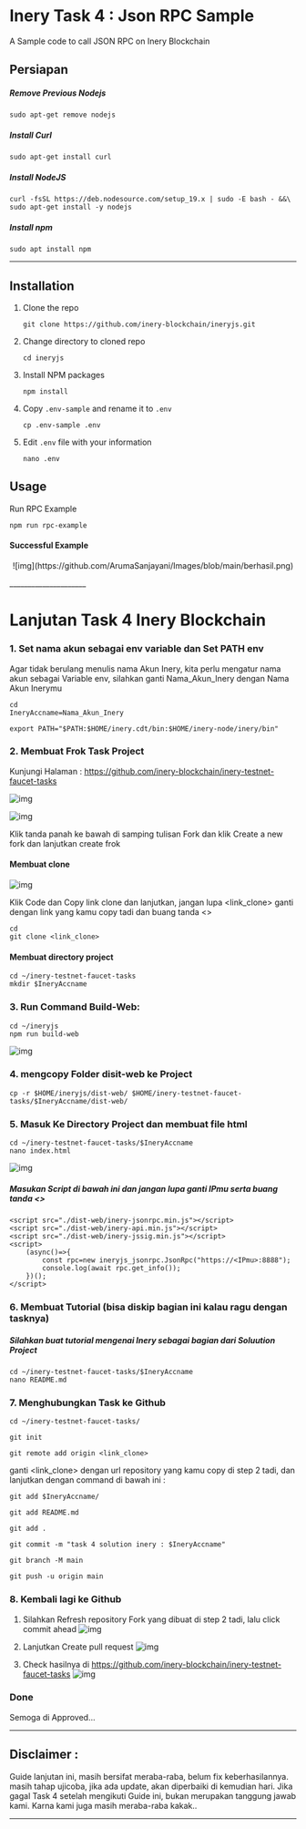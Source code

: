 # Inery Task 4 : Json RPC Sample
A Sample code to call JSON RPC on Inery Blockchain

## Persiapan
##### Remove Previous Nodejs
```
sudo apt-get remove nodejs
```

##### Install Curl

```
sudo apt-get install curl
```

##### Install NodeJS

```
curl -fsSL https://deb.nodesource.com/setup_19.x | sudo -E bash - &&\
sudo apt-get install -y nodejs
```

##### Install npm
```
sudo apt install npm
```
_____________________

## Installation

1. Clone the repo

   ```
   git clone https://github.com/inery-blockchain/ineryjs.git
   ```

2. Change directory to cloned repo

   ```
   cd ineryjs
   ```

3. Install NPM packages

   ```
   npm install
   ```

4. Copy `.env-sample` and rename it to `.env`

   ```
   cp .env-sample .env
   ```

5. Edit ```.env``` file with your information

   ```
   nano .env
   ```


## Usage

Run RPC Example

```
npm run rpc-example
```

#### Successful Example
<p align="center">
![img](https://github.com/ArumaSanjayani/Images/blob/main/berhasil.png)
</p>
_____________________

# Lanjutan Task 4 Inery Blockchain

### 1. Set nama akun sebagai env variable dan Set PATH env

Agar tidak berulang menulis nama Akun Inery, kita perlu mengatur nama akun sebagai Variable env, silahkan ganti Nama_Akun_Inery dengan Nama Akun Inerymu

```
cd
IneryAccname=Nama_Akun_Inery
```
```
export PATH="$PATH:$HOME/inery.cdt/bin:$HOME/inery-node/inery/bin"
```

### 2. Membuat Frok Task Project

Kunjungi Halaman :
https://github.com/inery-blockchain/inery-testnet-faucet-tasks

![img](https://github.com/ArumaSanjayani/Images/blob/main/Frok.png)

![img](https://github.com/ArumaSanjayani/Images/blob/main/Frok2.png)

Klik tanda panah ke bawah di samping tulisan Fork dan klik Create a new fork dan lanjutkan create frok

#### Membuat clone
![img](https://github.com/ArumaSanjayani/Images/blob/main/Clone.png)

Klik Code dan Copy link clone dan lanjutkan, jangan lupa <link_clone> ganti dengan link yang kamu copy tadi dan buang tanda <>

```
cd
git clone <link_clone>
```

#### Membuat directory project
```
cd ~/inery-testnet-faucet-tasks
mkdir $IneryAccname
```

### 3. Run Command Build-Web:

```
cd ~/ineryjs
npm run build-web
```

![img](https://github.com/ArumaSanjayani/Images/blob/main/Build.png)

### 4. mengcopy Folder disit-web ke Project
```
cp -r $HOME/ineryjs/dist-web/ $HOME/inery-testnet-faucet-tasks/$IneryAccname/dist-web/
```

### 5. Masuk Ke Directory Project dan membuat file html
```
cd ~/inery-testnet-faucet-tasks/$IneryAccname
nano index.html
```

![img](https://github.com/ArumaSanjayani/Images/blob/main/ip.png)
##### Masukan Script di bawah ini dan jangan lupa ganti IPmu serta buang tanda <>
```
<script src="./dist-web/inery-jsonrpc.min.js"></script>
<script src="./dist-web/inery-api.min.js"></script>
<script src="./dist-web/inery-jssig.min.js"></script>
<script>
    (async()=>{
        const rpc=new ineryjs_jsonrpc.JsonRpc("https://<IPmu>:8888");
        console.log(await rpc.get_info());
    })();
</script>
```
### 6. Membuat Tutorial (bisa diskip bagian ini kalau ragu dengan tasknya)
##### Silahkan buat tutorial mengenai Inery sebagai bagian dari Soluution Project
```
cd ~/inery-testnet-faucet-tasks/$IneryAccname
nano README.md
```

### 7. Menghubungkan Task ke Github
```
cd ~/inery-testnet-faucet-tasks/
```
```
git init
```
```
git remote add origin <link_clone>
```

ganti <link_clone> dengan url repository yang kamu copy di step 2 tadi, dan lanjutkan dengan command di bawah ini :

```
git add $IneryAccname/
```
```
git add README.md
```
```
git add .
```
```
git commit -m "task 4 solution inery : $IneryAccname"
```
```
git branch -M main
```
```
git push -u origin main
```
### 8.  Kembali lagi ke Github
1. Silahkan Refresh repository Fork yang dibuat di step 2 tadi, lalu click commit ahead 
![img](https://github.com/ArumaSanjayani/Images/blob/main/merge1.png)

2. Lanjutkan Create pull request
![img](https://github.com/ArumaSanjayani/Images/blob/main/merge2.png)

3. Check hasilnya di https://github.com/inery-blockchain/inery-testnet-faucet-tasks
![img](https://github.com/ArumaSanjayani/Images/blob/main/check.png)

### Done
Semoga di Approved...

_____________________

## Disclaimer : 

Guide lanjutan ini, masih bersifat meraba-raba, belum fix keberhasilannya. masih tahap ujicoba, jika ada update, akan diperbaiki di kemudian hari. Jika gagal Task 4 setelah mengikuti Guide ini, bukan merupakan tanggung jawab kami. Karna kami juga masih meraba-raba kakak..

_____________________
